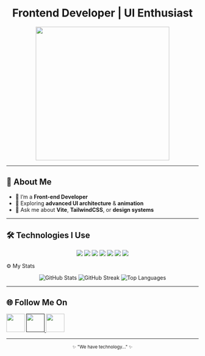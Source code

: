 <h1 align="center">Frontend Developer | UI Enthusiast</h1>

<p align="center">
  <img src="https://i.pinimg.com/originals/a1/01/b4/a101b4cd58d9ae85a1a9f85f40e36e7b.gif" width="350" />
</p>

---

## 🧠 About Me
- 🌸 I’m a **Front-end Developer**
- 🧩 Exploring **advanced UI architecture** & **animation**
- 💬 Ask me about **Vite**, **TailwindCSS**, or **design systems**

---

## 🛠 Technologies I Use
<p align="center">
  <a href="https://developer.mozilla.org/en-US/docs/Web/HTML"><img src="https://skillicons.dev/icons?i=html" /></a>
  <a href="https://developer.mozilla.org/en-US/docs/Web/CSS"><img src="https://skillicons.dev/icons?i=css" /></a>
  <a href="https://tailwindcss.com/"><img src="https://skillicons.dev/icons?i=tailwind" /></a>
  <a href="https://developer.mozilla.org/en-US/docs/Web/JavaScript"><img src="https://skillicons.dev/icons?i=js" /></a>
  <a href="https://vitejs.dev/"><img src="https://skillicons.dev/icons?i=vite" /></a>
  <a href="https://git-scm.com/"><img src="https://skillicons.dev/icons?i=git" /></a>
  <a href="https://github.com/"><img src="https://skillicons.dev/icons?i=github" /></a>
</p>
 ⚙️ My Stats
<p align="center">
  <img src="https://github-readme-stats.vercel.app/api?username=yourusername&show_icons=true&theme=tokyonight" alt="GitHub Stats" />
  <img src="https://github-readme-streak-stats.herokuapp.com/?user=yourusername&theme=tokyonight" alt="GitHub Streak" />
  <img src="https://github-readme-stats.vercel.app/api/top-langs/?username=yourusername&layout=compact&theme=tokyonight" alt="Top Languages" />
</p>


---

## 🌐 Follow Me On
<p align="left">
  <a href="https://github.com/AliVLONE"> <img src="https://cdn.simpleicons.org/github/ffffff" width="48" height="48" style="transition: transform 0.2s ease, filter 0.2s ease;" onmouseover="this.style.transform='scale(1.15)'; this.style.filter='brightness(1.3)'" onmouseout="this.style.transform='scale(1)'; this.style.filter='brightness(1)'" /></a>
  <a href=""/>  <img src="https://cdn.simpleicons.org/instagram/E4405F" width="48" height="48" />
  </a></a>
  <a href="https://t.me/EndeavourVLON3"> <img src="https://cdn.simpleicons.org/telegram/2CA5E0" width="48" height="48" style="transition: transform 0.2s ease, filter 0.2s ease;" onmouseover="this.style.transform='scale(1.15)'; this.style.filter='brightness(1.3)'" onmouseout="this.style.transform='scale(1)'; this.style.filter='brightness(1)'" /></a>

</p>

---

<p align="center">
  <sub>✨ "We have technology..." ✨</sub>
</p>
